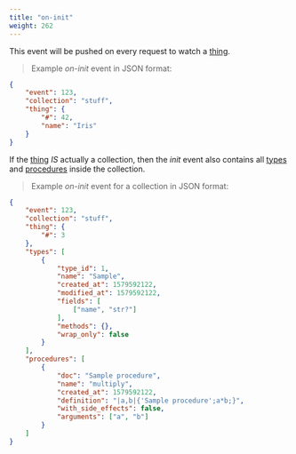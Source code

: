 ```yaml
---
title: "on-init"
weight: 262
---
```


This event will be pushed on every request to watch a [thing](../../data-types/thing).

> Example *on-init* event in JSON format:

```json
{
    "event": 123,
    "collection": "stuff",
    "thing": {
        "#": 42,
        "name": "Iris"
    }
}
```

If the [thing](../../data-types/thing) *IS* actually a collection, then the *init* event also contains all [types](../../data-types/type) and [procedures](../../procedures-api) inside the collection.

> Example *on-init* event for a collection in JSON format:

```json
{
    "event": 123,
    "collection": "stuff",
    "thing": {
        "#": 3
    },
    "types": [
        {
            "type_id": 1,
            "name": "Sample",
            "created_at": 1579592122,
            "modified_at": 1579592122,
            "fields": [
                ["name", "str?"]
            ],
            "methods": {},
            "wrap_only": false
        }
    ],
    "procedures": [
        {
            "doc": "Sample procedure",
            "name": "multiply",
            "created_at": 1579592122,
            "definition": "|a,b|{'Sample procedure';a*b;}",
            "with_side_effects": false,
            "arguments": ["a", "b"]
        }
    ]
}
```
